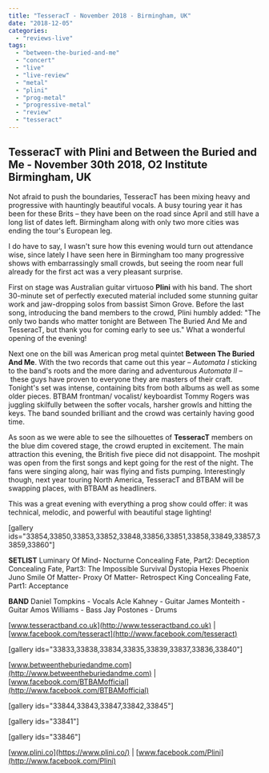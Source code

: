 ```yaml
---
title: "TesseracT - November 2018 - Birmingham, UK"
date: "2018-12-05"
categories: 
  - "reviews-live"
tags: 
  - "between-the-buried-and-me"
  - "concert"
  - "live"
  - "live-review"
  - "metal"
  - "plini"
  - "prog-metal"
  - "progressive-metal"
  - "review"
  - "tesseract"
---
```


## TesseracT with Plini and Between the Buried and Me - November 30th 2018, O2 Institute Birmingham, UK

Not afraid to push the boundaries, TesseracT has been mixing heavy and progressive with hauntingly beautiful vocals. A busy touring year it has been for these Brits – they have been on the road since April and still have a long list of dates left. Birmingham along with only two more cities was ending the tour's European leg.

I do have to say, I wasn't sure how this evening would turn out attendance wise, since lately I have seen here in Birmingham too many progressive shows with embarrassingly small crowds, but seeing the room near full already for the first act was a very pleasant surprise.

First on stage was Australian guitar virtuoso **Plini** with his band. The short 30-minute set of perfectly executed material included some stunning guitar work and jaw-dropping solos from bassist Simon Grove. Before the last song, introducing the band members to the crowd, Plini humbly added: "The only two bands who matter tonight are Between The Buried And Me and TesseracT, but thank you for coming early to see us." What a wonderful opening of the evening!

Next one on the bill was American prog metal quintet **Between The Buried And Me**. With the two records that came out this year – _Automata I_ sticking to the band's roots and the more daring and adventurous _Automata II –_ these guys have proven to everyone they are masters of their craft. Tonight's set was intense, containing bits from both albums as well as some older pieces. BTBAM frontman/ vocalist/ keyboardist Tommy Rogers was juggling skilfully between the softer vocals, harsher growls and hitting the keys. The band sounded brilliant and the crowd was certainly having good time.

As soon as we were able to see the silhouettes of **TesseracT** members on the blue dim covered stage, the crowd erupted in excitement. The main attraction this evening, the British five piece did not disappoint. The moshpit was open from the first songs and kept going for the rest of the night. The fans were singing along, hair was flying and fists pumping. Interestingly though, next year touring North America, TesseracT and BTBAM will be swapping places, with BTBAM as headliners.

This was a great evening with everything a prog show could offer: it was technical, melodic, and powerful with beautiful stage lighting!

\[gallery ids="33854,33850,33853,33852,33848,33856,33851,33858,33849,33857,33859,33860"\]

**SETLIST** Luminary Of Mind- Nocturne Concealing Fate, Part2: Deception Concealing Fate, Part3: The Impossible Survival Dystopia Hexes Phoenix Juno Smile Of Matter- Proxy Of Matter- Retrospect King Concealing Fate, Part1: Acceptance

**BAND** Daniel Tompkins - Vocals Acle Kahney - Guitar James Monteith - Guitar Amos Williams - Bass Jay Postones - Drums

[www.tesseractband.co.uk](http://www.tesseractband.co.uk) | [www.facebook.com/tesseract](http://www.facebook.com/tesseract)

\[gallery ids="33833,33838,33834,33835,33839,33837,33836,33840"\]

[www.betweentheburiedandme.com](http://www.betweentheburiedandme.com) | [www.facebook.com/BTBAMofficial](http://www.facebook.com/BTBAMofficial)

\[gallery ids="33844,33843,33847,33842,33845"\]

\[gallery ids="33841"\]

\[gallery ids="33846"\]

[www.plini.co](https://www.plini.co/) | [www.facebook.com/Plini](http://www.facebook.com/Plini)
